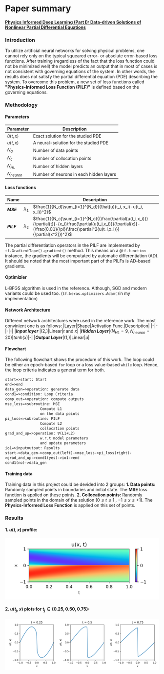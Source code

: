 # Paper summary

**[Physics Informed Deep Learning (Part I): Data-driven Solutions of Nonlinear Partial Differential Equations](https://arxiv.org/abs/1711.10561)**

### Introduction
To utilize artificial neural networks for solving physical problems, one cannot rely only on the typical squeared error- or absolute error-based loss functions. After training (regardless of the fact that the loss function could not be minimized well) the model predicts an output that in most of cases is not consistent with governing equations of the system. In other words, the results does not satisfy the partial differential equation (PDE) describing the system. To overcome this problem, a new set of loss functions called **"Physics-Informed Loss Function (PILF)"** is defined based on the governing equations.

### Methodology
#### Parameters
|Parameter|Description|
|-|-|
|$\hat{u}(t, x)$| Exact solution for the studied PDE|
|$u(t, x)$| A neural-solution for the studied PDE|
|$N_d$| Number of data points|
|$N_c$|Number of collocation points|
|$N_{HL}$|Number of hidden layers|
|$N_{neuron}$|Number of neurons in each hidden layers|
#### Loss functions
|Name||Description|
|-|-|-|
|***MSE***|$\lambda_1$|$\frac{1}{N_d}\sum_{i=1}^{N_d}{(\hat{u}(t_i, x_i)-u(t_i, x_i))^2}$|
|***PILF***|$\lambda_2$|$\frac{1}{N_c}\sum_{i=1}^{N_c}{(\frac{\partial{u(t_i,x_i)}}{\partial{t}}-{x_i}\frac{\partial{u(t_i,x_i)}}{\partial{x}}-(\frac{0.01}{\pi})\frac{\partial^2{u(t_i,x_i)}}{\partial{x^2}})^2}$|
The partial differentiation operators in the PILF are implemented by `tf.GradientTape().gradient()` method. This means on a `@tf.function` instance, the gradients will be computated by automatic differentiation (AD). It should be noted that the most important part of the PILFs is AD-based gradients.
#### Optimizier
L-BFGS algorithm is used in the reference. Although, SGD and modern variants could be used too. (`tf.keras.optimizers.Adam()`in my implementation)
#### Network Architecture
Different network architectures were used in the reference work. The most convinient one is as follows:
|Layer|Shape|Activation Func.|Description|
|-|-|-|-|
|***Input layer*** |(2,)|Linear|$t$ and $x$|
|***Hidden Layer***|($N_{HL}=9$, $N_{neuron}=20$)|$tanh(x)$|-|
|***Output Layer***|(1,)|Linear|$u$|
#### Flowchart
The following flowchart shows the procedure of this work. The loop could be either an epoch-based `for` loop or a loss value-based `while` loop. Hence, the loop criteria indicates a general term for both.
```flow
start=>start: Start
end=>end
data_gen=>operation: generate data
cond1=>condition: Loop Criteria
comp_out=>operation: compute outputs
mse_loss=>subroutine: MSE 
                Compute L1
                on the data points
pi_loss=>subroutine: PILF
                Compute L2
                collocation points
grad_and_up=>operation: ∇(L1+L2) 
                w.r.t model parameters
                and update parameters
io1=>inputoutput: Results
start->data_gen->comp_out(left)->mse_loss->pi_loss(right)->grad_and_up->cond1(yes)->io1->end
cond1(no)->data_gen
```
#### Training data
Training data in this project could be devided into 2 groups:
**1. Data points:** Randomly sampled points in boundaries and initial state. The **MSE** loss function is applied on these points.
**2. Collocation points:** Randomly sampled points in the domain of the solution ($0\leq{t}\leq{1}$ , $-1\leq{x}\leq{+1}$). The **Physics-Informed Loss Function** is applied on this set of points.

### Results
#### 1. $u(t, x)$ profile:
![enter image description here](burgers/u-profile.png)
#### 2. $u(t_j, x)$ plots for $t_j \in \{0.25, 0.50, 0.75\}$:
![enter image description here](burgers/u-vs-x.png)